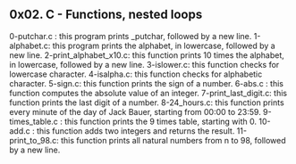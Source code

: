 0x02. C - Functions, nested loops
--------------------------------------
0-putchar.c : this program prints _putchar, followed by a new line.
1-alphabet.c: this program prints the alphabet, in lowercase, followed by a new line.
2-print_alphabet_x10.c: this function prints 10 times the alphabet, in lowercase, followed by a new line.
3-islower.c: this function checks for lowercase character.
4-isalpha.c: this function checks for alphabetic character.
5-sign.c: this function prints the sign of a number.
6-abs.c : this function computes the absolute value of an integer.
7-print_last_digit.c: this function prints the last digit of a number.
8-24_hours.c: this function prints every minute of the day of Jack Bauer, starting from 00:00 to 23:59.
9-times_table.c : this function prints the 9 times table, starting with 0.
10-add.c : this function adds two integers and returns the result.
11-print_to_98.c: this function prints all natural numbers from n to 98, followed by a new line.
